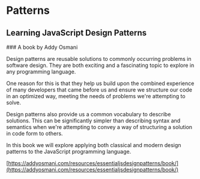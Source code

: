 # Patterns

## Learning JavaScript Design Patterns

### A book by Addy Osmani

Design patterns are reusable solutions to commonly occurring problems in software design. They are both exciting and a fascinating topic to explore in any programming language.

One reason for this is that they help us build upon the combined experience of many developers that came before us and ensure we structure our code in an optimized way, meeting the needs of problems we're attempting to solve.

Design patterns also provide us a common vocabulary to describe solutions. This can be significantly simpler than describing syntax and semantics when we're attempting to convey a way of structuring a solution in code form to others.

In this book we will explore applying both classical and modern design patterns to the JavaScript programming language.

[https://addyosmani.com/resources/essentialjsdesignpatterns/book/](https://addyosmani.com/resources/essentialjsdesignpatterns/book/)

